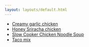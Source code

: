 ```yaml
---
layout: layouts/default.html
---
```


* [Creamy garlic chicken](/creamy-garlic-chicken)
* [Honey Sriracha chicken](/honey-sriracha-chicken-slow-cooker)
* [Slow Cooker Chicken Noodle Soup](/slow-cooker-chicken-noodle-soup)
* [Taco mix](/taco-mix)

